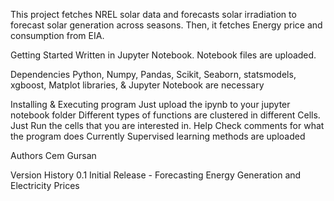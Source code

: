 This project fetches NREL solar data and forecasts solar irradiation to forecast solar generation across seasons. Then, it fetches Energy price and consumption from EIA.

Getting Started
Written in Jupyter Notebook. Notebook files are uploaded.

Dependencies
Python, Numpy, Pandas, Scikit, Seaborn, statsmodels, xgboost, Matplot libraries, & Jupyter Notebook are necessary

Installing & Executing program
Just upload the ipynb to your jupyter notebook folder
Different types of functions are clustered in different Cells.
Just Run the cells that you are interested in.
Help
Check comments for what the program does Currently Supervised learning methods are uploaded

Authors
Cem Gursan

Version History
0.1
Initial Release - Forecasting Energy Generation and Electricity Prices
